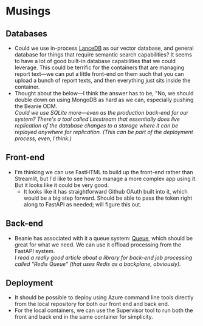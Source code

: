 # Musings

## Databases

- Could we use in-process [LanceDB](https://lancedb.github.io/lancedb/) as our vector database, and general database for things that require semantic search capabilities? It seems to have a lot of good built-in database capabilities that we could leverage. This could be terrific for the containers that are managing report text—we can put a little front-end on them such that you can upload a bunch of report texts, and then everything just sits inside the container.
- Thought about the below—I think the answer has to be, "No, we should double down on using MongoDB as hard as we can, especially pushing the Beanie ODM.  
_Could we use SQLite more—even as the production back-end for our system? There's a tool called Litestream that essentially does live replication of the database changes to a storage where it can be replayed anywhere for replication. (This can be part of the deployment process, even, I think.)_

## Front-end

- I'm thinking we can use FastHTML to build up the front-end rather than Streamlit, but I'd like to see how to manage a more complex app using it. But it looks like it could be very good.
  - It looks like it has straightforward Github OAuth built into it, which would be a big step forward. Should be able to pass the token right along to FastAPI as needed; will figure this out.

## Back-end

- Beanie has associated with it a queue system: [Queue](https://beanie-odm.dev/batteries/queue/), which should be great for what we need. We can use it offload processing from the FastAPI system.  
_I read a really good article about a library for back-end job processing called "Redis Queue" (that uses Redis as a backplane, obviously)._

## Deployment

- It should be possible to deploy using Azure command line tools directly from the local repository for both our front end and back end.
- For the local containers, we can use the Supervisor tool to run both the front and back end in the same container for simplicity.
